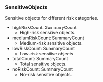 ### SensitiveObjects
Sensitive objects for different risk categories.

- highRiskCount: SummaryCount
  - High-risk sensitive objects.
- mediumRiskCount: SummaryCount
  - Medium-risk sensitive objects.
- lowRiskCount: SummaryCount
  - Low-risk sensitive objects.
- totalCount: SummaryCount
  - Total sensitive objects.
- noRiskCount: SummaryCount
  - No-risk sensitive objects.
